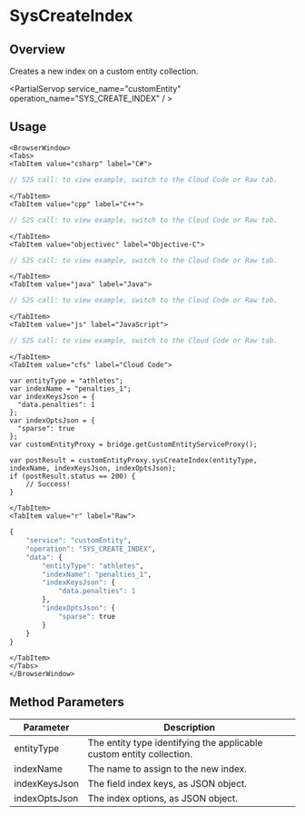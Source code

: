 # SysCreateIndex
## Overview
Creates a new index on a custom entity collection.

<PartialServop service_name="customEntity" operation_name="SYS_CREATE_INDEX" / >

## Usage

```mdx-code-block
<BrowserWindow>
<Tabs>
<TabItem value="csharp" label="C#">
```

```csharp
// S2S call: to view example, switch to the Cloud Code or Raw tab.
```

```mdx-code-block
</TabItem>
<TabItem value="cpp" label="C++">
```

```cpp
// S2S call: to view example, switch to the Cloud Code or Raw tab.
```

```mdx-code-block
</TabItem>
<TabItem value="objectivec" label="Objective-C">
```

```objectivec
// S2S call: to view example, switch to the Cloud Code or Raw tab.
```

```mdx-code-block
</TabItem>
<TabItem value="java" label="Java">
```

```java
// S2S call: to view example, switch to the Cloud Code or Raw tab.
```

```mdx-code-block
</TabItem>
<TabItem value="js" label="JavaScript">
```

```javascript
// S2S call: to view example, switch to the Cloud Code or Raw tab.
```

```mdx-code-block
</TabItem>
<TabItem value="cfs" label="Cloud Code">
```

```cfscript
var entityType = "athletes";
var indexName = "penalties_1";
var indexKeysJson = {
  "data.penalties": 1
};
var indexOptsJson = {
  "sparse": true
};
var customEntityProxy = bridge.getCustomEntityServiceProxy();

var postResult = customEntityProxy.sysCreateIndex(entityType, indexName, indexKeysJson, indexOptsJson);
if (postResult.status == 200) {
    // Success!
}
```

```mdx-code-block
</TabItem>
<TabItem value="r" label="Raw">
```

```r
{
	"service": "customEntity",
	"operation": "SYS_CREATE_INDEX",
	"data": {
		"entityType": "athletes",
		"indexName": "penalties_1",
		"indexKeysJson": {
			"data.penalties": 1
		},
		"indexOptsJson": {
			"sparse": true
		}
	}
}
```

```mdx-code-block
</TabItem>
</Tabs>
</BrowserWindow>
```

## Method Parameters
Parameter | Description
--------- | -----------
entityType | The entity type identifying the applicable custom entity collection. 
indexName | The name to assign to the new index. 
indexKeysJson | The field index keys, as JSON object. 
indexOptsJson | The index options, as JSON object. 


